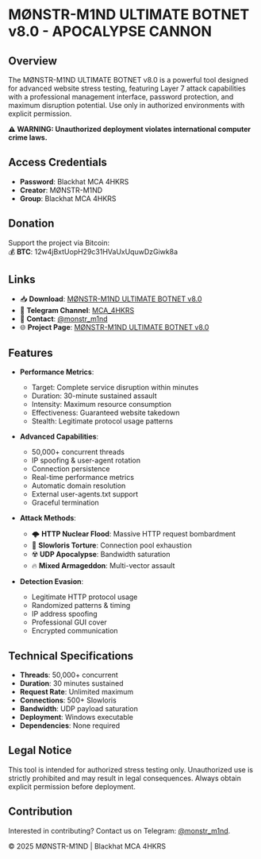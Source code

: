 # MØNSTR-M1ND ULTIMATE BOTNET v8.0 - APOCALYPSE CANNON

## Overview
The MØNSTR-M1ND ULTIMATE BOTNET v8.0 is a powerful tool designed for advanced website stress testing, featuring Layer 7 attack capabilities with a professional management interface, password protection, and maximum disruption potential. Use only in authorized environments with explicit permission.

**⚠️ WARNING: Unauthorized deployment violates international computer crime laws.**

## Access Credentials
- **Password**: Blackhat MCA 4HKRS
- **Creator**: MØNSTR-M1ND
- **Group**: Blackhat MCA 4HKRS

## Donation
Support the project via Bitcoin:  
💰 **BTC**: 12w4jBxtUopH29c31HVaUxUquwDzGiwk8a

## Links
- 📥 **Download**: [MØNSTR-M1ND ULTIMATE BOTNET v8.0](https://mega.nz/file/WckmSQhL#KJznRrS6_TajOFFDSddIsptbJUeQDLTKAwF3DFrRdg4)
- 📢 **Telegram Channel**: [MCA_4HKRS](https://t.me/MCA_4HKRS)
- 📩 **Contact**: [@monstr_m1nd](https://t.me/monstr_m1nd)
- 🌐 **Project Page**: [MØNSTR-M1ND ULTIMATE BOTNET v8.0](https://monsifhmouri.github.io/M-NSTR-M1ND-ULTIMATE-BOTNET-v8.0-APOCALYPSE-CANNON-Activated/M-NSTR-M1ND-ULTIMATE-BOTNET-v8.0-APOCALYPSE-CANNON-Activated)

## Features
- **Performance Metrics**:
  - Target: Complete service disruption within minutes
  - Duration: 30-minute sustained assault
  - Intensity: Maximum resource consumption
  - Effectiveness: Guaranteed website takedown
  - Stealth: Legitimate protocol usage patterns

- **Advanced Capabilities**:
  - 50,000+ concurrent threads
  - IP spoofing & user-agent rotation
  - Connection persistence
  - Real-time performance metrics
  - Automatic domain resolution
  - External user-agents.txt support
  - Graceful termination

- **Attack Methods**:
  - 🌩️ **HTTP Nuclear Flood**: Massive HTTP request bombardment
  - 🐌 **Slowloris Torture**: Connection pool exhaustion
  - ☢️ **UDP Apocalypse**: Bandwidth saturation
  - 🔥 **Mixed Armageddon**: Multi-vector assault

- **Detection Evasion**:
  - Legitimate HTTP protocol usage
  - Randomized patterns & timing
  - IP address spoofing
  - Professional GUI cover
  - Encrypted communication

## Technical Specifications
- **Threads**: 50,000+ concurrent
- **Duration**: 30 minutes sustained
- **Request Rate**: Unlimited maximum
- **Connections**: 500+ Slowloris
- **Bandwidth**: UDP payload saturation
- **Deployment**: Windows executable
- **Dependencies**: None required

## Legal Notice
This tool is intended for authorized stress testing only. Unauthorized use is strictly prohibited and may result in legal consequences. Always obtain explicit permission before deployment.

## Contribution
Interested in contributing? Contact us on Telegram: [@monstr_m1nd](https://t.me/monstr_m1nd).

© 2025 MØNSTR-M1ND | Blackhat MCA 4HKRS
